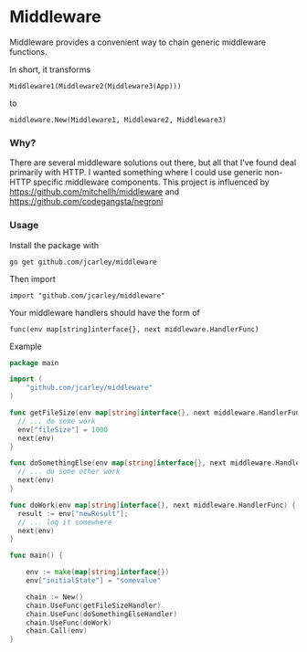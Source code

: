 # Middleware

Middleware provides a convenient way to chain
generic middleware functions.

In short, it transforms

    Middleware1(Middleware2(Middleware3(App)))

to

    middleware.New(Middleware1, Middleware2, Middleware3)

### Why?

There are several middleware solutions out there, but all that I've found deal
primarily with HTTP.  I wanted something where I could use generic non-HTTP
specific middleware components.  This project is influenced by
https://github.com/mitchellh/middleware and https://github.com/codegangsta/negroni

### Usage

Install the package with

    go get github.com/jcarley/middleware

Then import

    import "github.com/jcarley/middleware"

Your middleware handlers should have the form of

    func(env map[string]interface{}, next middleware.HandlerFunc)


Example

```go
package main

import (
    "github.com/jcarley/middleware"
)

func getFileSize(env map[string]interface{}, next middleware.HandlerFunc) {
  // ... do some work
  env["fileSize"] = 1000
  next(env)
}

func doSomethingElse(env map[string]interface{}, next middleware.HandlerFunc) {
  // ... do some other work
  next(env)
}

func doWork(env map[string]interface{}, next middleware.HandlerFunc) {
  result := env["newResult"];
  // ... log it somewhere
  next(env)
}

func main() {

    env := make(map[string]interface{})
    env["initialState"] = "somevalue"

    chain := New()
    chain.UseFunc(getFileSizeHandler)
    chain.UseFunc(doSomethingElseHandler)
    chain.UseFunc(doWork)
    chain.Call(env)
}
```
